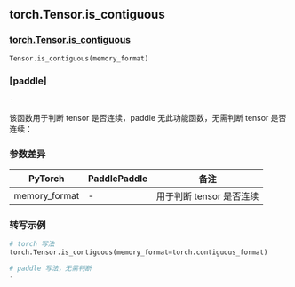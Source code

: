 ## torch.Tensor.is_contiguous
### [torch.Tensor.is_contiguous](https://pytorch.org/docs/stable/generated/torch.Tensor.is_contiguous.html?highlight=is_contiguous#torch.Tensor.is_contiguous)

```python
Tensor.is_contiguous(memory_format)
```

### [paddle]

```python
-
```

该函数用于判断 tensor 是否连续，paddle 无此功能函数，无需判断 tensor 是否连续：
### 参数差异
| PyTorch       | PaddlePaddle | 备注                                                   |
| ------------- | ------------ | ------------------------------------------------------ |
| memory_format           | -      | 用于判断 tensor 是否连续                                     |

### 转写示例

```python
# torch 写法
torch.Tensor.is_contiguous(memory_format=torch.contiguous_format)

# paddle 写法，无需判断
-
```
